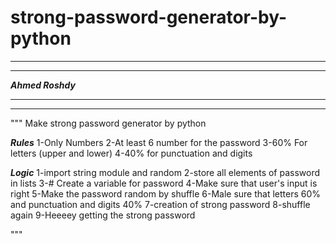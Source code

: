 # strong-password-generator-by-python

**************************************************************************
**************************************************************************
*******************************Ahmed Roshdy*******************************
**************************************************************************
**************************************************************************
"""
Make strong password generator by python

*****Rules*****
1-Only Numbers
2-At least 6 number for the password
3-60% For letters (upper and lower)
4-40% for punctuation and digits

*****Logic*****
1-import string module and random
2-store all elements of password in lists
3-# Create a variable for password
4-Make sure that user's input is right
5-Make the password random by shuffle
6-Male sure that letters 60% and punctuation and digits 40%
7-creation of  strong password
8-shuffle again
9-Heeeey getting the strong password

"""

